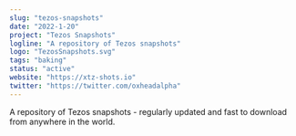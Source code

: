```yaml
---
slug: "tezos-snapshots"
date: "2022-1-20"
project: "Tezos Snapshots"
logline: "A repository of Tezos snapshots"
logo: "TezosSnapshots.svg"
tags: "baking"
status: "active"
website: "https://xtz-shots.io"
twitter: "https://twitter.com/oxheadalpha"
---
```


A repository of Tezos snapshots - regularly updated and fast to download from anywhere in the world.